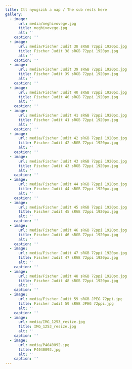 ```yaml
---
title: Itt nyugszik a nap / The sub rests here
gallery:
  - image:
      url: media/meghivovege.jpg
      title: meghivovege.jpg
      alt: ''
    caption: ''
  - image:
      url: media/Fischer Judit 38 sRGB 72ppi 1920px.jpg
      title: Fischer Judit 38 sRGB 72ppi 1920px.jpg
      alt: ''
    caption: ''
  - image:
      url: media/Fischer Judit 39 sRGB 72ppi 1920px.jpg
      title: Fischer Judit 39 sRGB 72ppi 1920px.jpg
      alt: ''
    caption: ''
  - image:
      url: media/Fischer Judit 40 sRGB 72ppi 1920px.jpg
      title: Fischer Judit 40 sRGB 72ppi 1920px.jpg
      alt: ''
    caption: ''
  - image:
      url: media/Fischer Judit 41 sRGB 72ppi 1920px.jpg
      title: Fischer Judit 41 sRGB 72ppi 1920px.jpg
      alt: ''
    caption: ''
  - image:
      url: media/Fischer Judit 42 sRGB 72ppi 1920px.jpg
      title: Fischer Judit 42 sRGB 72ppi 1920px.jpg
      alt: ''
    caption: ''
  - image:
      url: media/Fischer Judit 43 sRGB 72ppi 1920px.jpg
      title: Fischer Judit 43 sRGB 72ppi 1920px.jpg
      alt: ''
    caption: ''
  - image:
      url: media/Fischer Judit 44 sRGB 72ppi 1920px.jpg
      title: Fischer Judit 44 sRGB 72ppi 1920px.jpg
      alt: ''
    caption: ''
  - image:
      url: media/Fischer Judit 45 sRGB 72ppi 1920px.jpg
      title: Fischer Judit 45 sRGB 72ppi 1920px.jpg
      alt: ''
    caption: ''
  - image:
      url: media/Fischer Judit 46 sRGB 72ppi 1920px.jpg
      title: Fischer Judit 46 sRGB 72ppi 1920px.jpg
      alt: ''
    caption: ''
  - image:
      url: media/Fischer Judit 47 sRGB 72ppi 1920px.jpg
      title: Fischer Judit 47 sRGB 72ppi 1920px.jpg
      alt: ''
    caption: ''
  - image:
      url: media/Fischer Judit 48 sRGB 72ppi 1920px.jpg
      title: Fischer Judit 48 sRGB 72ppi 1920px.jpg
      alt: ''
    caption: ''
  - image:
      url: media/Fischer Judit 59 sRGB JPEG 72ppi.jpg
      title: Fischer Judit 59 sRGB JPEG 72ppi.jpg
      alt: ''
    caption: ''
  - image:
      url: media/IMG_1253_resize.jpg
      title: IMG_1253_resize.jpg
      alt: ''
    caption: ''
  - image:
      url: media/P4040092.jpg
      title: P4040092.jpg
      alt: ''
    caption: ''
---
```



